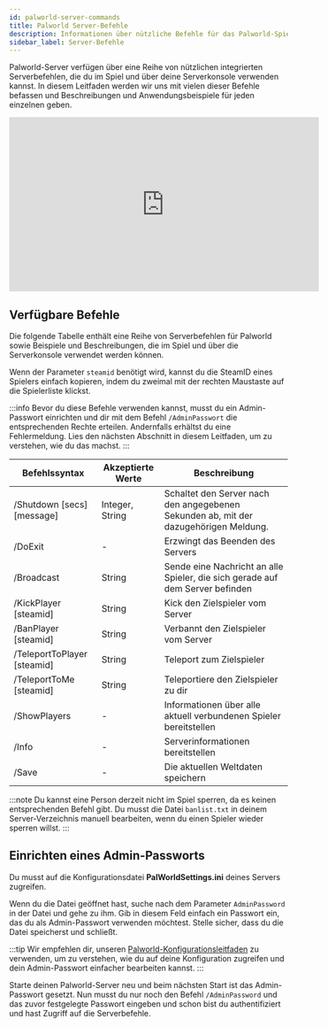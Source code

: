 ```yaml
---
id: palworld-server-commands
title: Palworld Server-Befehle
description: Informationen über nützliche Befehle für das Palworld-Spiel von ZAP-Hosting - ZAP-Hosting.com Dokumentation
sidebar_label: Server-Befehle
---
```


Palworld-Server verfügen über eine Reihe von nützlichen integrierten Serverbefehlen, die du im Spiel und über deine Serverkonsole verwenden kannst. In diesem Leitfaden werden wir uns mit vielen dieser Befehle befassen und Beschreibungen und Anwendungsbeispiele für jeden einzelnen geben.

<iframe width="560" height="315" src="https://www.youtube.com/embed/SDZC4-FEdNM" title="YouTube video player" frameborder="0" allow="accelerometer; autoplay; clipboard-write; encrypted-media; gyroscope; picture-in-picture" allowfullscreen></iframe>

## Verfügbare Befehle

Die folgende Tabelle enthält eine Reihe von Serverbefehlen für Palworld sowie Beispiele und Beschreibungen, die im Spiel und über die Serverkonsole verwendet werden können.

Wenn der Parameter `steamid` benötigt wird, kannst du die SteamID eines Spielers einfach kopieren, indem du zweimal mit der rechten Maustaste auf die Spielerliste klickst.

:::info
Bevor du diese Befehle verwenden kannst, musst du ein Admin-Passwort einrichten und dir mit dem Befehl `/AdminPasswort` die entsprechenden Rechte erteilen. Andernfalls erhältst du eine Fehlermeldung. Lies den nächsten Abschnitt in diesem Leitfaden, um zu verstehen, wie du das machst.
:::

| Befehlssyntax | Akzeptierte Werte | Beschreibung | 
| ------------------------------ | ---------------- | ----------- | 
| /Shutdown [secs] [message] | Integer, String | Schaltet den Server nach den angegebenen Sekunden ab, mit der dazugehörigen Meldung.         | 
| /DoExit | - | Erzwingt das Beenden des Servers | 
| /Broadcast | String | Sende eine Nachricht an alle Spieler, die sich gerade auf dem Server befinden | 
| /KickPlayer [steamid] | String | Kick den Zielspieler vom Server | 
| /BanPlayer [steamid] | String | Verbannt den Zielspieler vom Server | 
| /TeleportToPlayer [steamid] | String | Teleport zum Zielspieler | 
| /TeleportToMe [steamid] | String | Teleportiere den Zielspieler zu dir | 
| /ShowPlayers | - | Informationen über alle aktuell verbundenen Spieler bereitstellen | 
| /Info | - | Serverinformationen bereitstellen | 
| /Save | - | Die aktuellen Weltdaten speichern |

:::note
Du kannst eine Person derzeit nicht im Spiel sperren, da es keinen entsprechenden Befehl gibt. Du musst die Datei `banlist.txt` in deinem Server-Verzeichnis manuell bearbeiten, wenn du einen Spieler wieder sperren willst.
:::

## Einrichten eines Admin-Passworts

Du musst auf die Konfigurationsdatei **PalWorldSettings.ini** deines Servers zugreifen.

Wenn du die Datei geöffnet hast, suche nach dem Parameter `AdminPassword` in der Datei und gehe zu ihm. Gib in diesem Feld einfach ein Passwort ein, das du als Admin-Passwort verwenden möchtest. Stelle sicher, dass du die Datei speicherst und schließt.

:::tip
Wir empfehlen dir, unseren [Palworld-Konfigurationsleitfaden](palworld-configuration.md) zu verwenden, um zu verstehen, wie du auf deine Konfiguration zugreifen und dein Admin-Passwort einfacher bearbeiten kannst.
:::

Starte deinen Palworld-Server neu und beim nächsten Start ist das Admin-Passwort gesetzt. Nun musst du nur noch den Befehl `/AdminPassword` und das zuvor festgelegte Passwort eingeben und schon bist du authentifiziert und hast Zugriff auf die Serverbefehle.